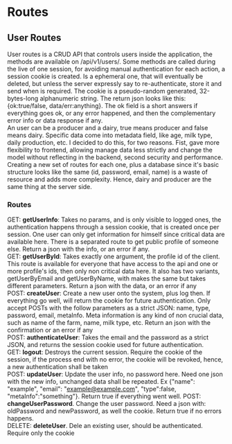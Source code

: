 # Routes

## User Routes

User routes is a CRUD API that controls users inside the application, the methods are available on /api/v1/users/. Some methods are called during the live of one session, for avoiding manual authentication for each action, a session cookie is created. Is a ephemeral one, that will eventually be deleted, but unless the server expressly say to re-authenticate, store it and send when is required. The cookie is a pseudo-random generated, 32-bytes-long alphanumeric string. The return json looks like this: {ok:true/false, data/err:anything}. The ok field is a short answers if everything goes ok, or any error happened, and then the complementary error info or data response if any.  
An user can be a producer and a dairy, true means producer and false means dairy. Specific data come into metadata field, like age, milk type, daily production, etc. I decided to do this, for two reasons. Fist, gave more flexibility to frontend, allowing manage data less strictly and change the model without reflecting in the backend, second security and performance. Creating a new set of routes for each one, plus a database since it's basic structure looks like the same (id, password, email, name) is a waste of resource and adds more complexity. Hence, dairy and producer are the same thing at the server side.  

### Routes
GET: <b>getUserInfo</b>: Takes no params, and is only visible to logged ones, the authentication happens through a session cookie, that is created once per session. One user can only get information for himself since critical data are available here. There is a separated route to get public profile of someone else. Return a json with the info, or an error if any.  
GET: <b>getUserById</b>: Takes exactly one argument, the profile id of the client. This route is available for everyone that have access to the api and one or more profile's ids, then only non critical data here. It also has two variants, getUserByEmail and getUserByName, with makes the same but takes different parameters. Return a json with the data, or an error if any   
POST: <b>createUser</b>: Create a new user onto the system, plus log then. If everything go well, will return the cookie for future authentication. Only accept POSTs with the follow parameters as a strict JSON: name, type, password, email, metaInfo. Meta information is any kind of non crucial data, such as name of the farm, name, milk type, etc. Return an json with the confirmation or an error if any  
POST: <b>authenticateUser</b>: Takes the email and the password as a strict JSON, and returns the session cookie used for future authentication.  
GET: <b>logout</b>: Destroys the current session. Require the cookie of the session, if the process end with no
error, the cookie will be revoked, hence, a new authentication shall be taken  
POST: <b>updateUser</b>: Update the user info, no password here. Need one json with the new info, unchanged data
shall be repeated. Ex {"name": "example", "email": "example@example.com", "type":false, "metaInfo":"something"}. Return true if everything went well.
POST: <b>changeUserPassword</b>. Change the user password. Need a json with: oldPassword and newPassword, as well the cookie. Return true if no errors happens.  
DELETE: <b>deleteUser</b>. Dele an existing user, should be authenticated. Require only the cookie  
